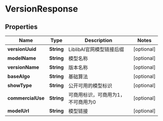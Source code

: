 

# VersionResponse


## Properties

| Name | Type | Description | Notes |
|------------ | ------------- | ------------- | -------------|
|**versionUuid** | **String** | LiblibAI官网模型链接后缀 |  [optional] |
|**modelName** | **String** | 模型名称 |  [optional] |
|**versionName** | **String** | 版本名称 |  [optional] |
|**baseAlgo** | **String** | 基础算法 |  [optional] |
|**showType** | **String** | 公开可用的模型标识 |  [optional] |
|**commercialUse** | **String** | 可商用标识，可商用为1，不可商用为0 |  [optional] |
|**modelUrl** | **String** | 模型链接 |  [optional] |



